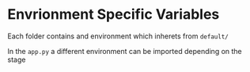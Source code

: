 # Envrionment Specific Variables

Each folder contains and environment which inherets from `default/`

In the `app.py` a different environment can be imported depending on the stage